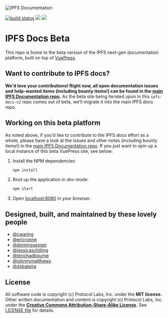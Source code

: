 ![IPFS Documentation](https://raw.githubusercontent.com/ipfs/docs/master/ipfs-docs-header.png "IPFS Documentation")

[![build status](https://img.shields.io/circleci/project/github/ipfs/ipfs-docs-v2/master.svg?style=flat-square)](https://circleci.com/gh/ipfs/ipfs-docs-v2)
[![](https://img.shields.io/badge/made%20by-Protocol%20Labs-blue.svg?style=flat-square)](https://protocol.ai/)
[![](https://img.shields.io/badge/project-IPFS-blue.svg?style=flat-square)](http://ipfs.io/)

# IPFS Docs Beta

This repo is home to the beta version of the IPFS next-gen documentation platform, built on top of [VuePress](https://github.com/vuejs/vuepress).

## Want to contribute to IPFS docs?

**We'd love your contributions! Right now, all open documentation issues and help-wanted items (including bounty items!) can be found in the [main IPFS Documentation repo](https://github.com/ipfs/docs).** As the beta site being iterated upon in this `ipfs-docs-v2` repo comes out of beta, we'll migrate it into the main IPFS docs repo.

## Working on this beta platform

As noted above, if you'd like to contribute to the IPFS docs effort as a whole, please have a look at the issues and other notes (including bounty items!) in the [main IPFS Documentation repo](https://github.com/ipfs/docs). If you just want to spin up a local instance of this beta VuePress site, see below:

1. Install the NPM dependencies:

    ```bash
    npm install
    ```

2. Boot up the application in _dev mode_:

    ```bash
    npm start
    ```

3. Open [localhost:8080](http://localhost:8080) in your browser.

## Designed, built, and maintained by these lovely people

- [@cwaring](https://github.com/cwaring)
- [@ericronne](https://github.com/ericronne)
- [@dominguesgm](https://github.com/dominguesgm)
- [@jessicaschilling](https://github.com/jessicaschilling)
- [@terichadbourne](https://github.com/terichadbourne)
- [@johnnymatthews](https://github.com/johnnymatthews)
- [@zebateira](https://github.com/zebateira)

## License

All software code is copyright (c) Protocol Labs, Inc. under the **MIT license**. Other written documentation and content is copyright (c) Protocol Labs, Inc. under the [**Creative Commons Attribution-Share-Alike License**](https://creativecommons.org/licenses/by/4.0/). See [LICENSE file](https://github.com/ipfs/docs/blob/master/LICENSE) for details.


